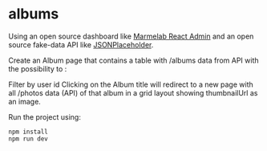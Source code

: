 # albums

Using an open source dashboard like [Marmelab React Admin](https://github.com/marmelab/react-admin) and an open source fake-data API like [JSONPlaceholder](https://jsonplaceholder.typicode.com/).

Create an Album page that contains a table with /albums data from API with the possibility to :

Filter by user id
Clicking on the Album title will redirect to a new page with all /photos data (API) of that album in a grid layout showing thumbnailUrl as an image.

Run the project using:
```
npm install
npm run dev
```
